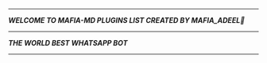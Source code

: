 -----------

***WELCOME TO MAFIA-MD PLUGINS LIST CREATED BY MAFIA_ADEEL👑***

-----------

***THE WORLD BEST WHATSAPP BOT***

----------
